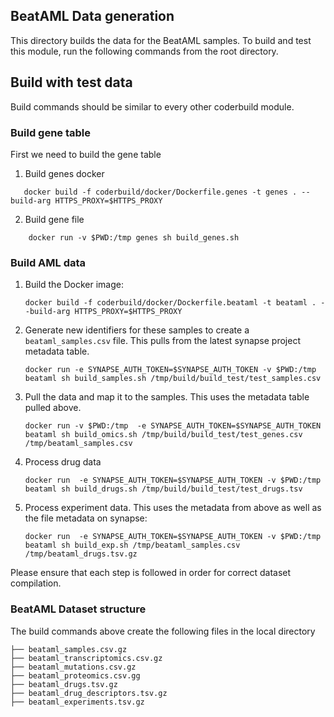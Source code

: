 ## BeatAML Data generation

This directory builds the data for the BeatAML samples. To build and
test this module, run the following commands from the root directory.

## Build with test data
Build commands should be similar to every other coderbuild
module.


### Build gene table
First we need to build the gene table

1. Build genes docker
```
   docker build -f coderbuild/docker/Dockerfile.genes -t genes . --build-arg HTTPS_PROXY=$HTTPS_PROXY 
```

2. Build gene file
```
	docker run -v $PWD:/tmp genes sh build_genes.sh
```

### Build AML data
1. Build the Docker image:
   ```
   docker build -f coderbuild/docker/Dockerfile.beataml -t beataml . --build-arg HTTPS_PROXY=$HTTPS_PROXY 
   ```

2. Generate new identifiers for these samples to create a
   `beataml_samples.csv` file. This pulls from the latest synapse
   project metadata table.
   ```
   docker run -e SYNAPSE_AUTH_TOKEN=$SYNAPSE_AUTH_TOKEN -v $PWD:/tmp beataml sh build_samples.sh /tmp/build/build_test/test_samples.csv 
   ```

3. Pull the data and map it to the samples. This uses the metadata
   table pulled above.
   ```
   docker run -v $PWD:/tmp  -e SYNAPSE_AUTH_TOKEN=$SYNAPSE_AUTH_TOKEN beataml sh build_omics.sh /tmp/build/build_test/test_genes.csv /tmp/beataml_samples.csv 
   ```

4. Process drug data
   ```
   docker run  -e SYNAPSE_AUTH_TOKEN=$SYNAPSE_AUTH_TOKEN -v $PWD:/tmp beataml sh build_drugs.sh /tmp/build/build_test/test_drugs.tsv
   ```
   
5. Process experiment data. This uses the metadata from above as well as the file metadata on synapse:
   ```
   docker run  -e SYNAPSE_AUTH_TOKEN=$SYNAPSE_AUTH_TOKEN -v $PWD:/tmp beataml sh build_exp.sh /tmp/beataml_samples.csv /tmp/beataml_drugs.tsv.gz
   ```

Please ensure that each step is followed in order for correct dataset
compilation.


### BeatAML Dataset structure
The build commands above create the following files in the local directory

```
├── beataml_samples.csv.gz
├── beataml_transcriptomics.csv.gz
├── beataml_mutations.csv.gz
├── beataml_proteomics.csv.gg
├── beataml_drugs.tsv.gz
├── beataml_drug_descriptors.tsv.gz
├── beataml_experiments.tsv.gz
```
